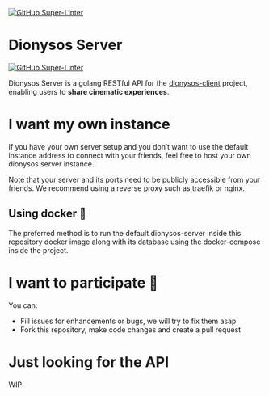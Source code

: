 [![GitHub Super-Linter](https://github.com/Brawdunoir/dionysos-server/workflows/Lint%20Code%20Base/badge.svg)](https://github.com/marketplace/actions/super-linter)

# Dionysos Server
[![GitHub Super-Linter](https://github.com/Brawdunoir/dionysos-server/workflows/Lint%20Code%20Base/badge.svg)](https://github.com/marketplace/actions/super-linter)

Dionysos Server is a golang RESTful API for the [dionysos-client](https://github.com/Brawdunoir/dionysos-client) project, enabling users to **share cinematic experiences**.

# I want my own instance
If you have your own server setup and you don’t want to use the default instance address to connect with your friends, feel free to host your own dionysos server instance.

Note that your server and its ports need to be publicly accessible from your friends. We recommend using a reverse proxy such as traefik or nginx.

## Using docker 🐳
The preferred method is to run the default dionysos-server inside this repository docker image along with its database using the docker-compose inside the project.

# I want to participate 🍵
You can:
- Fill issues for enhancements or bugs, we will try to fix them asap
- Fork this repository, make code changes and create a pull request

# Just looking for the API
WIP
